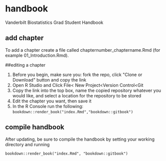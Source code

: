 # handbook
Vanderbilt Biostatistics Grad Student Handbook

## add chapter
To add a chapter create a file called chapternumber_chaptername.Rmd (for example 01_Introduction.Rmd). 

##editing a chapter
1) Before you begin, make sure you: fork the repo, click "Clone or Download" button and copy the link 
2) Open R Studio and Click File< New Project<Version Control<Git
3) Copy the link into the top box, name the copied repository whatever you would like, and select a location for the repository to be stored
4) Edit the chapter you want, then save it
5) In the R Console run the following: `bookdown::render_book("index.Rmd","bookdown::gitbook")`

## compile handbook
After updating, be sure to compile the handbook by setting your working directory and running

```
bookdown::render_book("index.Rmd", "bookdown::gitbook")
```

